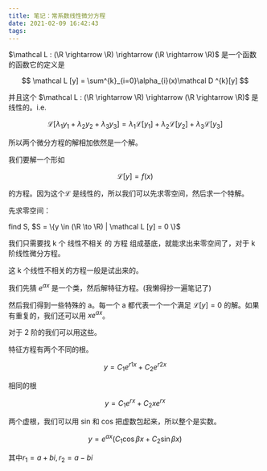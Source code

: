 ```yaml
---
title: 笔记：常系数线性微分方程
date: 2021-02-09 16:42:43
tags:
---
```


$\mathcal L : (\R \rightarrow \R) \rightarrow (\R \rightarrow \R)$ 是一个函数的函数它的定义是

$$
\mathcal L [y] = \sum^{k}_{i=0}\alpha_{i}(x)\mathcal D ^{k}[y]
$$

并且这个 $\mathcal L : (\R \rightarrow \R) \rightarrow (\R \rightarrow \R)$ 是线性的。i.e.


$$
\mathcal L [\lambda_{1} y_{1} + \lambda_{2} y_{2} + \lambda_{3} y_{3}] = \lambda_{1} \mathcal L [y_{1}] + \lambda_{2}\mathcal L [y_{2}] + \lambda_{3}\mathcal L [y_{3}]
$$

所以两个微分方程的解相加依然是一个解。

我们要解一个形如

$$
\mathcal L [y] = f(x)
$$

的方程。因为这个$\mathcal L$ 是线性的，所以我们可以先求零空间，然后求一个特解。

先求零空间：

find S, $S = \{y \in (\R \to \R) | \mathcal L [y] = 0 \}$

我们只需要找 k 个 线性不相关 的 方程 组成基底，就能求出来零空间了，对于 k 阶线性微分方程。

这 k 个线性不相关的方程一般是试出来的。

我们先猜 $e^{ax}$ 是一个类，然后解特征方程。(我懒得抄一遍笔记了)

然后我们得到一些特殊的 a。每一个 a 都代表一个一个满足 $\mathcal L [y] = 0$ 的解。如果有重复的，我们还可以用 $xe^{ax}$。

对于 2 阶的我们可以用这些。

特征方程有两个不同的根。

$$
y=C_{1}e^{r1x} + C_{2}e^{r2x}
$$

相同的根

$$
y=C_{1}e^{rx} + C_{2}xe^{rx}
$$

两个虚根，我们可以用 sin 和 cos 把虚数包起来，所以整个是实数。

$$
y = e^{ax}(C_1\cos \beta x + C_2\sin \beta x)
$$

其中$r_{1} = a + bi, r_{2} = a - bi$